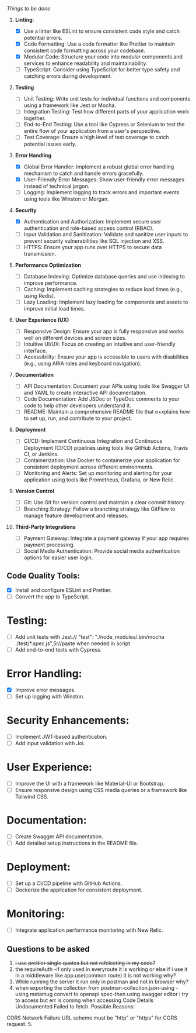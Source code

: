 _Things to be done_

1. **Linting**:
   - [x] Use a linter like ESLint to ensure consistent code style and catch potential errors.
   - [x] Code Formatting: Use a code formatter like Prettier to maintain consistent code formatting across your codebase.
   - [x] Modular Code: Structure your code into modular components and services to enhance readability and maintainability.
   - [ ] TypeScript: Consider using TypeScript for better type safety and catching errors during development.
2. **Testing**
   - [ ] Unit Testing: Write unit tests for individual functions and components using a framework like Jest or Mocha.
   - [ ] Integration Testing: Test how different parts of your application work together.
   - [ ] End-to-End Testing: Use a tool like Cypress or Selenium to test the entire flow of your application from a user's perspective.
   - [ ] Test Coverage: Ensure a high level of test coverage to catch potential issues early.
3. **Error Handling**
   - [x] Global Error Handler: Implement a robust global error handling mechanism to catch and handle errors gracefully.
   - [x] User-Friendly Error Messages: Show user-friendly error messages instead of technical jargon.
   - [ ] Logging: Implement logging to track errors and important events using tools like Winston or Morgan.
4. **Security**
   - [x] Authentication and Authorization: Implement secure user authentication and role-based access control (RBAC).
   - [ ] Input Validation and Sanitization: Validate and sanitize user inputs to prevent security vulnerabilities like SQL injection and XSS.
   - [ ] HTTPS: Ensure your app runs over HTTPS to secure data transmission.
5. **Performance Optimization**
   - [ ] Database Indexing: Optimize database queries and use indexing to improve performance.
   - [ ] Caching: Implement caching strategies to reduce load times (e.g., using Redis).
   - [ ] Lazy Loading: Implement lazy loading for components and assets to improve initial load times.
6. **User Experience (UX)**
   - [ ] Responsive Design: Ensure your app is fully responsive and works well on different devices and screen sizes.
   - [ ] Intuitive UI/UX: Focus on creating an intuitive and user-friendly interface.
   - [ ] Accessibility: Ensure your app is accessible to users with disabilities (e.g., using ARIA roles and keyboard navigation).
7. **Documentation**
   - [ ] API Documentation: Document your APIs using tools like Swagger UI and YAML to create interactive API documentation.
   - [ ] Code Documentation: Add JSDoc or TypeDoc comments to your code to help other developers understand it.
   - [ ] README: Maintain a comprehensive README file that e+xplains how to set up, run, and contribute to your project.
8. **Deployment**
   - [ ] CI/CD: Implement Continuous Integration and Continuous Deployment (CI/CD) pipelines using tools like GitHub Actions, Travis CI, or Jenkins.
   - [ ] Containerization: Use Docker to containerize your application for consistent deployment across different environments.
   - [ ] Monitoring and Alerts: Set up monitoring and alerting for your application using tools like Prometheus, Grafana, or New Relic.
9. **Version Control**
   - [ ] Git: Use Git for version control and maintain a clear commit history.
   - [ ] Branching Strategy: Follow a branching strategy like GitFlow to manage feature development and releases.
10. **Third-Party Integrations**

    - [ ] Payment Gateway: Integrate a payment gateway if your app requires payment processing.
    - [ ] Social Media Authentication: Provide social media authentication options for easier user login.

## Code Quality Tools:

- [x] Install and configure ESLint and Prettier.
- [ ] Convert the app to TypeScript.

# Testing:

- [ ] Add unit tests with Jest.// "test": "./node_modules/.bin/mocha ./test/\*.spec.js",5r//paste when needed in script
- [ ] Add end-to-end tests with Cypress.

# Error Handling:

- [x] Improve error messages.
- [ ] Set up logging with Winston.

# Security Enhancements:

- [ ] Implement JWT-based authentication.
- [ ] Add input validation with Joi.

# User Experience:

- [ ] Improve the UI with a framework like Material-UI or Bootstrap.
- [ ] Ensure responsive design using CSS media queries or a framework like Tailwind CSS.

# Documentation:

- [ ] Create Swagger API documentation.
- [ ] Add detailed setup instructions in the README file.

# Deployment:

- [ ] Set up a CI/CD pipeline with GitHub Actions.
- [ ] Dockerize the application for consistent deployment.

# Monitoring:

- [ ] Integrate application performance monitoring with New Relic.

## Questions to be asked

1. ~~i use prettier single quotes but not refelecting in my code?~~
2. the requireAuth -if only used in everyroute it is working or else if i use it in a middleware like app.use(common route) it is not working why?
3. While running the server it run only in postman and not in browser why?
4. when exporting the collection from postman-collection.json-using -using metamug convert to openapi spec-then using swagger editor i try to access but err is coming when accessing
   Code Details
   Undocumented
   Failed to fetch.
   Possible Reasons:

CORS
Network Failure
URL scheme must be "http" or "https" for CORS request. 5.
